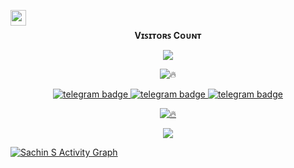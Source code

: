 <div align="center">

<a href="https://www.buymeacoffee.com/sachin9742" class="padded"><img height="30" style="border:0px;height:25px;" align="left" alt="sachin9742s" src="https://az743702.vo.msecnd.net/cdn/kofi3.png?v=0"/></a>

</div>

<br><p align="center"><b>Vɪꜱɪᴛᴏʀꜱ Cᴏᴜɴᴛ</b></p>  
<p align="center"><img align="center" src="https://profile-counter.glitch.me/{sachin9742s}/count.svg"/></p> 

<div align="center">

![🔥](https://github-readme-stats.vercel.app/api/top-langs/?username=sachin9742s&theme=github_dark&custom_title=ــــــــــــــــــہہـ٨ـہہـ٨ـﮩـــ&layout=compact&hide_border=false)  

</div>

<p align="center">
   <a href="https://telegram.dog/sachin_official_admin"><img src="https://img.shields.io/badge/Sachin S-30302f?style=flat&logo=telegram" alt="telegram badge"/>
   <a href="https://telegram.dog/rolexautofilterbot"><img src="https://img.shields.io/badge/My BoT-30302f?style=flat&logo=telegram" alt="telegram badge"/>
   <a href="https://telegram.dog/KicchaRequest"><img src="https://img.shields.io/badge/Group-30302f?style=flat&logo=telegram" alt="telegram badge"/>
</p>

<div align="center">

![🔥](https://github-readme-stats.vercel.app/api?username=sachin9742s&show=prs&count_private=true&custom_title=ــــــــــــــــــہہـ٨ـہہـ٨ـﮩـــ&show_icons=true&include_all_commits=true&title_color=fff&icon_color=79ff97&text_color=9f9f9f&bg_color=151515&hide_border=true)

</div>

<p align="center">
<a href="https://github.com/sachin9742s">
<img src="https://github-readme-streak-stats.herokuapp.com/?user=sachin9742s#version3"/>
</a>
</p>

<a href="https://github.com/sachin9742s"><img alt="Sachin S Activity Graph" src="https://activity-graph.herokuapp.com/graph?username=sachin9742s&bg_color=1F222E&color=F8D866&line=F85D7F&point=FFFFFF&hide_border=true" /></a>

